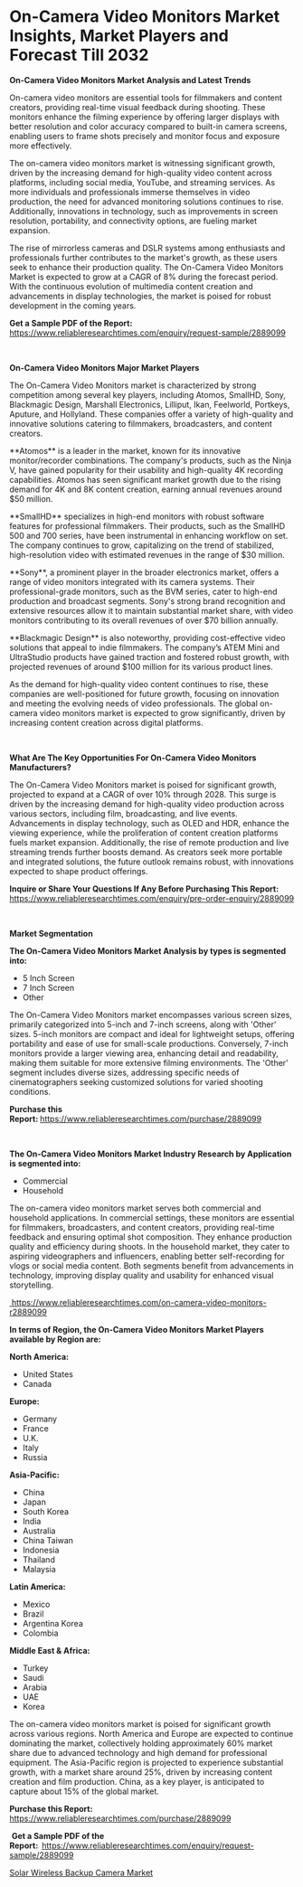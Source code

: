 <p><h1>On-Camera Video Monitors Market Insights, Market Players and Forecast Till 2032</h1></p><p><strong>On-Camera Video Monitors Market Analysis and Latest Trends</strong></p>
<p><p>On-camera video monitors are essential tools for filmmakers and content creators, providing real-time visual feedback during shooting. These monitors enhance the filming experience by offering larger displays with better resolution and color accuracy compared to built-in camera screens, enabling users to frame shots precisely and monitor focus and exposure more effectively.</p><p>The on-camera video monitors market is witnessing significant growth, driven by the increasing demand for high-quality video content across platforms, including social media, YouTube, and streaming services. As more individuals and professionals immerse themselves in video production, the need for advanced monitoring solutions continues to rise. Additionally, innovations in technology, such as improvements in screen resolution, portability, and connectivity options, are fueling market expansion.</p><p>The rise of mirrorless cameras and DSLR systems among enthusiasts and professionals further contributes to the market's growth, as these users seek to enhance their production quality. The On-Camera Video Monitors Market is expected to grow at a CAGR of 8% during the forecast period. With the continuous evolution of multimedia content creation and advancements in display technologies, the market is poised for robust development in the coming years.</p></p>
<p><strong>Get a Sample PDF of the Report:&nbsp;</strong> <a href="https://www.reliableresearchtimes.com/enquiry/request-sample/2889099?utm_campaign=2263&utm_medium=2&utm_source=Github&utm_content=ia&utm_term=14032025&utm_id=on-camera-video-monitors">https://www.reliableresearchtimes.com/enquiry/request-sample/2889099</a></p>
<p>&nbsp;</p>
<p><strong>On-Camera Video Monitors Major Market Players</strong></p>
<p><p>The On-Camera Video Monitors market is characterized by strong competition among several key players, including Atomos, SmallHD, Sony, Blackmagic Design, Marshall Electronics, Lilliput, Ikan, Feelworld, Portkeys, Aputure, and Hollyland. These companies offer a variety of high-quality and innovative solutions catering to filmmakers, broadcasters, and content creators.</p><p>**Atomos** is a leader in the market, known for its innovative monitor/recorder combinations. The company's products, such as the Ninja V, have gained popularity for their usability and high-quality 4K recording capabilities. Atomos has seen significant market growth due to the rising demand for 4K and 8K content creation, earning annual revenues around $50 million.</p><p>**SmallHD** specializes in high-end monitors with robust software features for professional filmmakers. Their products, such as the SmallHD 500 and 700 series, have been instrumental in enhancing workflow on set. The company continues to grow, capitalizing on the trend of stabilized, high-resolution video with estimated revenues in the range of $30 million.</p><p>**Sony**, a prominent player in the broader electronics market, offers a range of video monitors integrated with its camera systems. Their professional-grade monitors, such as the BVM series, cater to high-end production and broadcast segments. Sony's strong brand recognition and extensive resources allow it to maintain substantial market share, with video monitors contributing to its overall revenues of over $70 billion annually.</p><p>**Blackmagic Design** is also noteworthy, providing cost-effective video solutions that appeal to indie filmmakers. The company’s ATEM Mini and UltraStudio products have gained traction and fostered robust growth, with projected revenues of around $100 million for its various product lines.</p><p>As the demand for high-quality video content continues to rise, these companies are well-positioned for future growth, focusing on innovation and meeting the evolving needs of video professionals. The global on-camera video monitors market is expected to grow significantly, driven by increasing content creation across digital platforms.</p></p>
<p>&nbsp;</p>
<p><strong>What Are The Key Opportunities For On-Camera Video Monitors Manufacturers?</strong></p>
<p><p>The On-Camera Video Monitors market is poised for significant growth, projected to expand at a CAGR of over 10% through 2028. This surge is driven by the increasing demand for high-quality video production across various sectors, including film, broadcasting, and live events. Advancements in display technology, such as OLED and HDR, enhance the viewing experience, while the proliferation of content creation platforms fuels market expansion. Additionally, the rise of remote production and live streaming trends further boosts demand. As creators seek more portable and integrated solutions, the future outlook remains robust, with innovations expected to shape product offerings.</p></p>
<p><strong>Inquire or Share Your Questions If Any Before Purchasing This Report:</strong> <a href="https://www.reliableresearchtimes.com/enquiry/pre-order-enquiry/2889099?utm_campaign=2263&utm_medium=2&utm_source=Github&utm_content=ia&utm_term=14032025&utm_id=on-camera-video-monitors">https://www.reliableresearchtimes.com/enquiry/pre-order-enquiry/2889099</a></p>
<p>&nbsp;</p>
<p><strong>Market Segmentation</strong></p>
<p><strong>The On-Camera Video Monitors Market Analysis by types is segmented into:</strong></p>
<p><ul><li>5 Inch Screen</li><li>7 Inch Screen</li><li>Other</li></ul></p>
<p><p>The On-Camera Video Monitors market encompasses various screen sizes, primarily categorized into 5-inch and 7-inch screens, along with 'Other' sizes. 5-inch monitors are compact and ideal for lightweight setups, offering portability and ease of use for small-scale productions. Conversely, 7-inch monitors provide a larger viewing area, enhancing detail and readability, making them suitable for more extensive filming environments. The 'Other' segment includes diverse sizes, addressing specific needs of cinematographers seeking customized solutions for varied shooting conditions.</p></p>
<p><strong>Purchase this Report:&nbsp;</strong><a href="https://www.reliableresearchtimes.com/purchase/2889099?utm_campaign=2263&utm_medium=2&utm_source=Github&utm_content=ia&utm_term=14032025&utm_id=on-camera-video-monitors">https://www.reliableresearchtimes.com/purchase/2889099</a></p>
<p>&nbsp;</p>
<p><strong>The On-Camera Video Monitors Market Industry Research by Application is segmented into:</strong></p>
<p><ul><li>Commercial</li><li>Household</li></ul></p>
<p><p>The on-camera video monitors market serves both commercial and household applications. In commercial settings, these monitors are essential for filmmakers, broadcasters, and content creators, providing real-time feedback and ensuring optimal shot composition. They enhance production quality and efficiency during shoots. In the household market, they cater to aspiring videographers and influencers, enabling better self-recording for vlogs or social media content. Both segments benefit from advancements in technology, improving display quality and usability for enhanced visual storytelling.</p></p>
<p><a href="https://www.reliableresearchtimes.com/on-camera-video-monitors-r2889099?utm_campaign=2263&utm_medium=2&utm_source=Github&utm_content=ia&utm_term=14032025&utm_id=on-camera-video-monitors">&nbsp;https://www.reliableresearchtimes.com/on-camera-video-monitors-r2889099</a></p>
<p><strong>In terms of Region, the On-Camera Video Monitors Market Players available by Region are:</strong></p>
<p>
    <p> <strong> North America: </strong>
        <ul>
            <li>United States</li>
            <li>Canada</li>
        </ul>
        </p> 
    <p> <strong> Europe: </strong>
        <ul>
            <li>Germany</li>
            <li>France</li>
            <li>U.K.</li>
            <li>Italy</li>
            <li>Russia</li>
        </ul>
        </p> 
    <p> <strong> Asia-Pacific: </strong>
        <ul>
            <li>China</li>
            <li>Japan</li>
            <li>South Korea</li>
            <li>India</li>
            <li>Australia</li>
            <li>China Taiwan</li>
            <li>Indonesia</li>
            <li>Thailand</li>
            <li>Malaysia</li>
        </ul>
        </p> 
    <p> <strong> Latin America: </strong>
        <ul>
            <li>Mexico</li>
            <li>Brazil</li>
            <li>Argentina Korea</li>
            <li>Colombia</li>
        </ul>
        </p> 
    <p> <strong> Middle East & Africa: </strong>
        <ul>
            <li>Turkey</li>
            <li>Saudi</li>
            <li>Arabia</li>
            <li>UAE</li>
            <li>Korea</li>
        </ul>
    </p>
    </p>
<p><p>The on-camera video monitors market is poised for significant growth across various regions. North America and Europe are expected to continue dominating the market, collectively holding approximately 60% market share due to advanced technology and high demand for professional equipment. The Asia-Pacific region is projected to experience substantial growth, with a market share around 25%, driven by increasing content creation and film production. China, as a key player, is anticipated to capture about 15% of the global market.</p></p>
<p><strong>Purchase this Report: </strong><a href="https://www.reliableresearchtimes.com/purchase/2889099?utm_campaign=2263&utm_medium=2&utm_source=Github&utm_content=ia&utm_term=14032025&utm_id=on-camera-video-monitors">https://www.reliableresearchtimes.com/purchase/2889099</a></p>
<p>&nbsp;<strong>Get a Sample PDF of the Report:&nbsp;&nbsp;</strong><a href="https://www.reliableresearchtimes.com/enquiry/request-sample/2889099?utm_campaign=2263&utm_medium=2&utm_source=Github&utm_content=ia&utm_term=14032025&utm_id=on-camera-video-monitors">https://www.reliableresearchtimes.com/enquiry/request-sample/2889099</a></p>
<p><strong></strong></p>
<p><p><a href="https://github.com/stillsfloria19981/Market-Research-Report-List-1/blob/main/solar-wireless-backup-camera-market.md?utm_campaign=2263&utm_medium=2&utm_source=Github&utm_content=ia&utm_term=14032025&utm_id=on-camera-video-monitors">Solar Wireless Backup Camera Market</a></p></p>